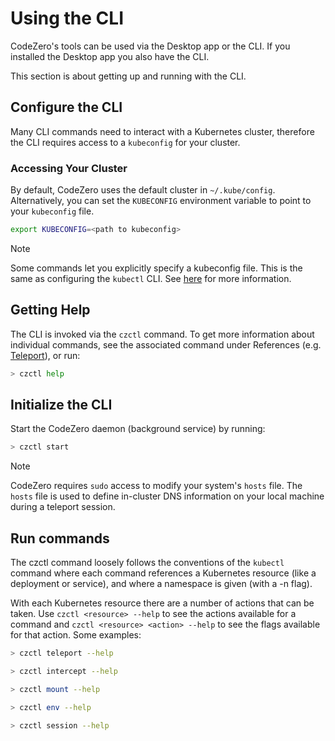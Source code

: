 # Using the CLI

CodeZero's tools can be used via the Desktop app or the CLI. If you installed the Desktop app you also have the CLI.

This section is about getting up and running with the CLI.

## Configure the CLI

Many CLI commands need to interact with a Kubernetes cluster, therefore the CLI requires access to a `kubeconfig` for your cluster.

### Accessing Your Cluster

By default, CodeZero uses the default cluster in `~/.kube/config`. Alternatively, you can set the `KUBECONFIG` environment variable to point to your `kubeconfig` file.

```bash
export KUBECONFIG=<path to kubeconfig>
```

> [!NOTE]
> Some commands let you explicitly specify a kubeconfig file.
> This is the same as configuring the `kubectl` CLI. See [here](https://kubernetes.io/docs/concepts/configuration/organize-cluster-access-kubeconfig/) for more information.

## Getting Help

The CLI is invoked via the `czctl` command. To get more information about individual commands, see the associated command under References (e.g. [Teleport](https://docs.codezero.io/#/references/teleport)), or run:

```bash
> czctl help
```

## Initialize the CLI

Start the CodeZero daemon (background service) by running:

```bash
> czctl start
```

> [!NOTE]
> CodeZero requires `sudo` access to modify your system's `hosts` file. The `hosts` file
> is used to define in-cluster DNS information on your local machine during a teleport session.

## Run commands

The czctl command loosely follows the conventions of the `kubectl` command where each command references a Kubernetes resource (like a deployment or service), and where a namespace is given (with a -n flag).

With each Kubernetes resource there are a number of actions that can be taken. Use `czctl <resource> --help` to see the actions available for a command and `czctl <resource> <action> --help` to see the flags
available for that action. Some examples:

```bash
> czctl teleport --help
```

```bash
> czctl intercept --help
```

```bash
> czctl mount --help
```

```bash
> czctl env --help
```

```bash
> czctl session --help
```